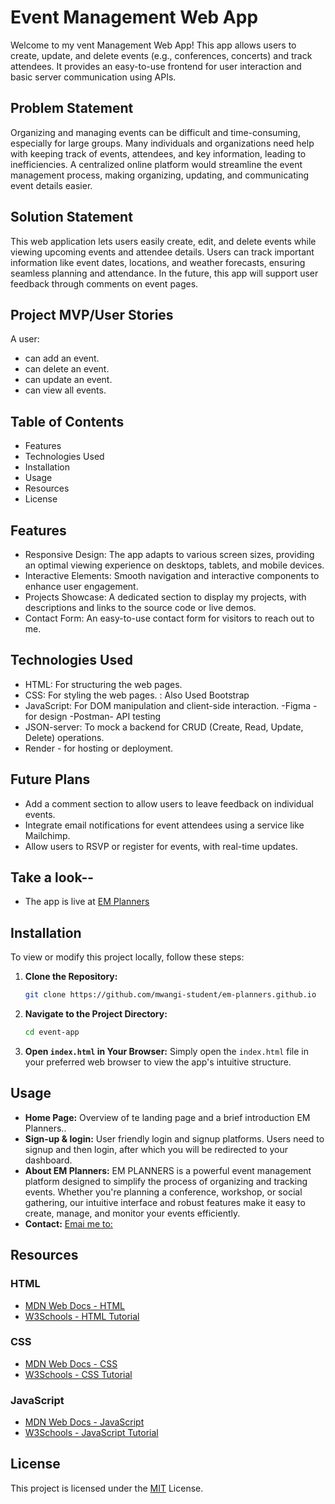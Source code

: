 # Event Management Web App

Welcome to my vent Management Web App!
This app allows users to create, update, and delete events (e.g., conferences, concerts) and track attendees. It provides an easy-to-use frontend for user interaction and basic server communication using APIs.

## Problem Statement

Organizing and managing events can be difficult and time-consuming, especially for large groups. Many individuals and organizations need help with keeping track of events, attendees, and key information, leading to inefficiencies. A centralized online platform would streamline the event management process, making organizing, updating, and communicating event details easier.

## Solution Statement

This web application lets users easily create, edit, and delete events while viewing upcoming events and attendee details. Users can track important information like event dates, locations, and weather forecasts, ensuring seamless planning and attendance. In the future, this app will support user feedback through comments on event pages.

## Project MVP/User Stories

A user:

- can add an event.
- can delete an event.
- can update an event.
- can view all events.

## Table of Contents

- Features
- Technologies Used
- Installation
- Usage
- Resources
- License

## Features

- Responsive Design: The app adapts to various screen sizes, providing an optimal viewing experience on desktops, tablets, and mobile devices.
- Interactive Elements: Smooth navigation and interactive components to enhance user engagement.
- Projects Showcase: A dedicated section to display my projects, with descriptions and links to the source code or live demos.
- Contact Form: An easy-to-use contact form for visitors to reach out to me.

## Technologies Used

- HTML: For structuring the web pages.
- CSS: For styling the web pages.
  : Also Used Bootstrap
- JavaScript: For DOM manipulation and client-side interaction.
  -Figma - for design
  -Postman- API testing
- JSON-server: To mock a backend for CRUD (Create, Read, Update, Delete) operations.
- Render - for hosting or deployment.

## Future Plans

- Add a comment section to allow users to leave feedback on individual events.
- Integrate email notifications for event attendees using a service like Mailchimp.
- Allow users to RSVP or register for events, with real-time updates.

## Take a look--

- The app is live at [EM Planners](https://mwangi-student.github.io/em-planners.github.io/)

## Installation

To view or modify this project locally, follow these steps:

1. **Clone the Repository:**

   ```bash
   git clone https://github.com/mwangi-student/em-planners.github.io
   ```

2. **Navigate to the Project Directory:**

   ```bash
   cd event-app
   ```

3. **Open `index.html` in Your Browser:**
   Simply open the `index.html` file in your preferred web browser to view the app's intuitive structure.

## Usage

- **Home Page:** Overview of te landing page and a brief introduction EM Planners..
- **Sign-up & login:** User friendly login and signup platforms. Users need to signup and then login, after which you will be redirected to your dashboard.
- **About EM Planners:** EM PLANNERS is a powerful event management platform designed to simplify the process of organizing and tracking events. Whether you're planning a conference, workshop, or social gathering, our intuitive interface and robust features make it easy to create, manage, and monitor your events efficiently.
- **Contact:** [Emai me to:](wambuimwangibran@gmail.com)

## Resources

### HTML

- [MDN Web Docs - HTML](https://developer.mozilla.org/en-US/docs/Web/HTML)
- [W3Schools - HTML Tutorial](https://www.w3schools.com/html/)

### CSS

- [MDN Web Docs - CSS](https://developer.mozilla.org/en-US/docs/Web/CSS)
- [W3Schools - CSS Tutorial](https://www.w3schools.com/css/)

### JavaScript

- [MDN Web Docs - JavaScript](https://developer.mozilla.org/en-US/docs/Web/JavaScript)
- [W3Schools - JavaScript Tutorial](https://www.w3schools.com/js/)

## License

This project is licensed under the [MIT](https://github.com/mwangi-student/em-planners.github.io/blob/main/License.md) License.
